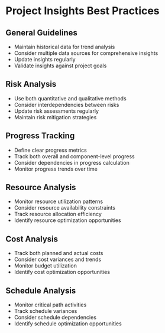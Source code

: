 # Project Insights Best Practices

## General Guidelines
- Maintain historical data for trend analysis
- Consider multiple data sources for comprehensive insights
- Update insights regularly
- Validate insights against project goals

## Risk Analysis
- Use both quantitative and qualitative methods
- Consider interdependencies between risks
- Update risk assessments regularly
- Maintain risk mitigation strategies

## Progress Tracking
- Define clear progress metrics
- Track both overall and component-level progress
- Consider dependencies in progress calculation
- Monitor progress trends over time

## Resource Analysis
- Monitor resource utilization patterns
- Consider resource availability constraints
- Track resource allocation efficiency
- Identify resource optimization opportunities

## Cost Analysis
- Track both planned and actual costs
- Consider cost variances and trends
- Monitor budget utilization
- Identify cost optimization opportunities

## Schedule Analysis
- Monitor critical path activities
- Track schedule variances
- Consider schedule dependencies
- Identify schedule optimization opportunities 